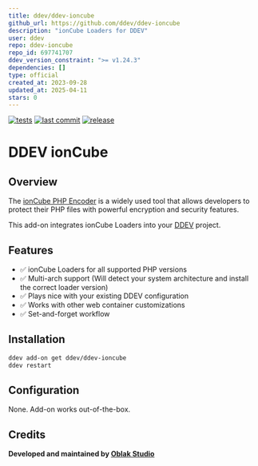 ```yaml
---
title: ddev/ddev-ioncube
github_url: https://github.com/ddev/ddev-ioncube
description: "ionCube Loaders for DDEV"
user: ddev
repo: ddev-ioncube
repo_id: 697741707
ddev_version_constraint: ">= v1.24.3"
dependencies: []
type: official
created_at: 2023-09-28
updated_at: 2025-04-11
stars: 0
---
```


[![tests](https://github.com/ddev/ddev-ioncube/actions/workflows/tests.yml/badge.svg?branch=main)](https://github.com/ddev/ddev-ioncube/actions/workflows/tests.yml?query=branch%3Amain)
[![last commit](https://img.shields.io/github/last-commit/ddev/ddev-ioncube)](https://github.com/ddev/ddev-ioncube/commits)
[![release](https://img.shields.io/github/v/release/ddev/ddev-ioncube)](https://github.com/ddev/ddev-ioncube/releases/latest)

# DDEV ionCube

## Overview

The [ionCube PHP Encoder](https://www.ioncube.com/loaders.php) is a widely used tool that allows developers to protect their PHP files with powerful encryption and security features.

This add-on integrates ionCube Loaders into your [DDEV](https://ddev.com/) project.

## Features

- ✅ ionCube Loaders for all supported PHP versions
- ✅ Multi-arch support (Will detect your system architecture and install the correct loader version)
- ✅ Plays nice with your existing DDEV configuration
- ✅ Works with other web container customizations
- ✅ Set-and-forget workflow

## Installation

```bash
ddev add-on get ddev/ddev-ioncube
ddev restart
```

## Configuration

None. Add-on works out-of-the-box.

## Credits

**Developed and maintained by [Oblak Studio](https://github.com/oblakstudio)**
